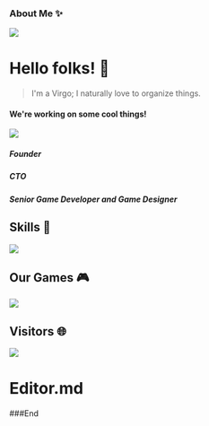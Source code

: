 ### About Me ✨
![](https://scontent.fdnz1-1.fna.fbcdn.net/v/t39.30808-6/301408661_806682060464176_2742404667438098809_n.jpg?_nc_cat=102&ccb=1-7&_nc_sid=09cbfe&_nc_ohc=sofMthBM6IkAX_p_2Fi&_nc_ht=scontent.fdnz1-1.fna&oh=00_AT_XXpaIV3h8siyzgYDw2nv2A3V9Ed13o2leg4JbMpck2g&oe=632C2668)

# Hello folks! 👋
> I'm a Virgo; I naturally love to organize things.


#### We're working on some cool things!
![](https://static.wixstatic.com/media/77d9fe_92c8659ffb194f41ab0aa688e33a48d8~mv2.png/v1/fill/w_228,h_140,al_c,q_85,usm_0.66_1.00_0.01,enc_auto/funikalogo%20(1))
##### Founder
##### CTO
##### Senior Game Developer and Game Designer

## Skills 🔧

![](https://i.imgur.com/Bq2pVDD.png)

## Our Games 🎮
![](https://i.imgur.com/fSn3int.jpg)

## Visitors 🌐
![](https://komarev.com/ghpvc/?username=arifduman)

# Editor.md
###End
